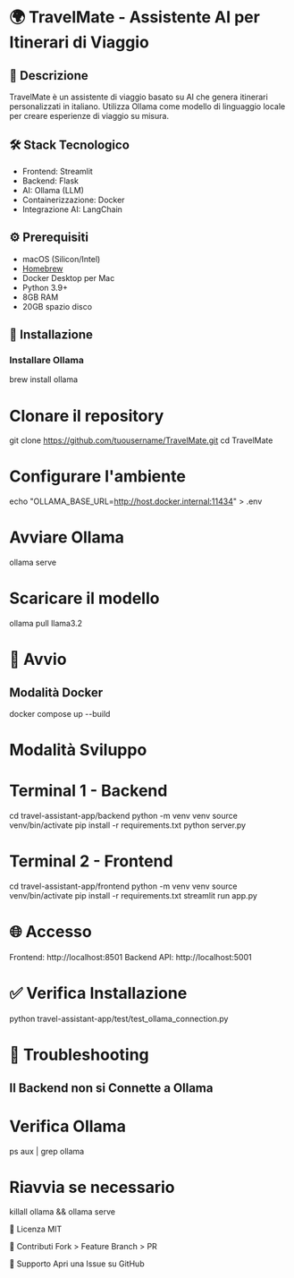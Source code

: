 # 🌍 TravelMate - Assistente AI per Itinerari di Viaggio

## 📝 Descrizione
TravelMate è un assistente di viaggio basato su AI che genera itinerari personalizzati in italiano. Utilizza Ollama come modello di linguaggio locale per creare esperienze di viaggio su misura.

## 🛠 Stack Tecnologico
- Frontend: Streamlit
- Backend: Flask
- AI: Ollama (LLM)
- Containerizzazione: Docker
- Integrazione AI: LangChain

## ⚙️ Prerequisiti
- macOS (Silicon/Intel)
- [Homebrew](https://brew.sh/index_it)
- Docker Desktop per Mac
- Python 3.9+
- 8GB RAM
- 20GB spazio disco


## 🚀 Installazione

### Installare Ollama
brew install ollama

# Clonare il repository
git clone https://github.com/tuousername/TravelMate.git
cd TravelMate

# Configurare l'ambiente
echo "OLLAMA_BASE_URL=http://host.docker.internal:11434" > .env

# Avviare Ollama
ollama serve

# Scaricare il modello
ollama pull llama3.2

# 🏃 Avvio
## Modalità Docker
docker compose up --build

# Modalità Sviluppo
# Terminal 1 - Backend
cd travel-assistant-app/backend
python -m venv venv
source venv/bin/activate
pip install -r requirements.txt
python server.py

# Terminal 2 - Frontend
cd travel-assistant-app/frontend
python -m venv venv
source venv/bin/activate
pip install -r requirements.txt
streamlit run app.py

# 🌐 Accesso
Frontend: http://localhost:8501
Backend API: http://localhost:5001

# ✅ Verifica Installazione
python travel-assistant-app/test/test_ollama_connection.py

# 🔧 Troubleshooting
## Il Backend non si Connette a Ollama
# Verifica Ollama
ps aux | grep ollama
# Riavvia se necessario
killall ollama && ollama serve

📖 Licenza
MIT

🤝 Contributi
Fork > Feature Branch > PR

💬 Supporto
Apri una Issue su GitHub 
